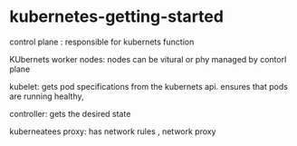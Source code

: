 # kubernetes-getting-started

control plane : responsible for kubernets function

KUbernets worker nodes: nodes can be vitural or phy
managed by contorl plane


kubelet: gets pod specifications from the kubernets api. ensures that pods are running healthy, 

controller: gets the desired state 

kuberneatees proxy: has network rules , network proxy
